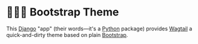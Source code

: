 # 🚀👢🎨 Bootstrap Theme

This [Django](https://www.djangoproject.com/) "app" (their words—it's a [Python](https://www.python.org/) package) provides [Wagtail](https://wagtail.io/) a quick-and-dirty theme based on plain [Bootstrap](https://getbootstrap.com/).
